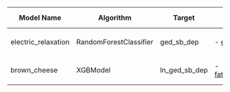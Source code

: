 | Model Name | Algorithm | Target | Input Features | Non-default Hyperparameters | Forecasting Type | Implementation Status | Implementation Date | Author |
| ---------- | --------- | ------ | -------------- | --------------------------- | ---------------- | --------------------- | ------------------- | ------ |
| electric_relaxation | RandomForestClassifier | ged_sb_dep | - [escwa001_cflong](https://github.com/prio-data/views_pipeline/blob/main/common_querysets/queryset_electric_relaxation.py) | - [hyperparameters electric_relaxation](https://github.com/prio-data/views_pipeline/blob/main/models/electric_relaxation/configs/config_hyperparameters.py) | None | shadow | NA | Sara |
| brown_cheese | XGBModel | ln_ged_sb_dep | - [fatalities002_baseline](https://github.com/prio-data/views_pipeline/blob/main/common_querysets/queryset_brown_cheese.py) | - [hyperparameters brown_cheese](https://github.com/prio-data/views_pipeline/blob/main/models/brown_cheese/configs/config_hyperparameters.py) | None | shadow | NA | Borbála |
